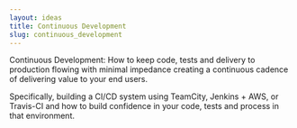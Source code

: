 ```yaml
---
layout: ideas
title: Continuous Development
slug: continuous_development
---
```

Continuous Development: How to keep code, tests and delivery to production flowing with minimal impedance creating a continuous cadence of delivering value to your end users. 

Specifically, building a CI/CD system using TeamCity, Jenkins + AWS, or Travis-CI and how to build confidence in your code, tests and process in that environment.

